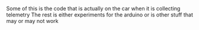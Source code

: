 Some of this is the code that is actually on the car when it is collecting telemetry
The rest is either experiments for the arduino or is other stuff that may or may not work
